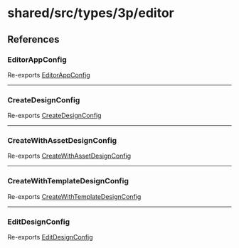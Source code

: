 # shared/src/types/3p/editor

## References

### EditorAppConfig

Re-exports [EditorAppConfig](AppConfig.types/type-aliases/editor-app-config.md)

<hr />

### CreateDesignConfig

Re-exports [CreateDesignConfig](DesignConfig.types/interfaces/create-design-config.md)

<hr />

### CreateWithAssetDesignConfig

Re-exports [CreateWithAssetDesignConfig](DesignConfig.types/interfaces/create-with-asset-design-config.md)

<hr />

### CreateWithTemplateDesignConfig

Re-exports [CreateWithTemplateDesignConfig](DesignConfig.types/interfaces/create-with-template-design-config.md)

<hr />

### EditDesignConfig

Re-exports [EditDesignConfig](DesignConfig.types/interfaces/edit-design-config.md)
